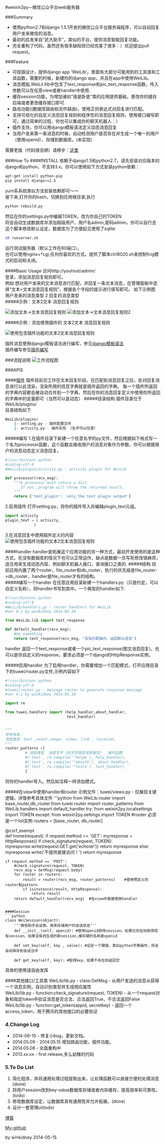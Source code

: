 #weixin2py--微信公众平台web服务器

###Summary

* 使用python2.7和django 1.5.1开发的微信公众平台服务端程序，可以自动回复用户发来微信的消息。
* 最初的启发来自“武大助手”，类似的平台，提供消息智能回复功能。
* 完全重构了代码，虽然还有很多缺陷但已经完美了很多：）欢迎提出pull request。

###Feature
* 可拔插设计，提供django app ‘WeiLib’，里面有大部分可能用到的工具类和工具函数，需要的时候，新建你的django app，并且在app中使用WeiLib。
* 消息模版,WeiLil.llib中包含了text_response和pic_text_response函数，传入参数可以在任意view或者handler中使用.
* 缓存session功能，为增加诸如“谁是卧底”类的应用提供基础，更改你的缓存后端或者更改缓存接口即可.
* 路由功能((数据库路由和文件路由)，使用正则表达式对回复进行匹配。
* 支持可视化的自定义消息回复规则和程序性的消息回复规则，使用接口编写即可，通过简单的过程，你也可以集成你的聊天机器人：）
* 插件支持，你可以用django模板语法定义动态消息回复
* 当用户发来第一条消息的时候，自动检测用户是否存在并生成一个唯一的用户（使用openid），存储到数据库。(未实现)

需要老版（代码很丑陋）请移步：[这里](https://github.com/winkidney/weixin2py/tree/release1.0) 

###How To
####INSTALL
依赖于django1.5和python2.7，请先安装对应版本的django和python，不支持3.x。你可以使用如下方式安装python依赖：
```bash
apt-get install python-pip
pip install django>=1.5
```
yum系系统类似方法安装依赖即可～～    
接下来,打开你的bash，切换到应用根目录,执行
```bash
python rebuild.py
```
然后在你的settings.py中编辑TOKEN，改为你自己的TOKEN    
将会自动生成数据库并添加超级用户，用户名admin,密码admin，你可以自行去这个脚本修改默认设定，数据库为了方便起见使用了sqlite    
```bash
sh runserver.sh
```
运行测试服务器（默认工作在80端口）。    
也可以使用nginx+*cgi,任何你喜欢的方式。提供了脚本ctrl8020.sh来控制fcig模式的启动和关闭。    

####Basic Usage
访问http://youhost/admin/    
登录，添加消息回复规则即可。    
例如 想对用户发来的文本消息进行匹配，并回复一条文本消息，在管理面板中选择“文本>文本消息回复规则”，根据各个字段的提示进行填写即可。
如下示例图    
用户发来的消息类型 2 回复的消息类型    
#####示例：文本2文本 消息回复规则    

![添加文本->文本消息回复规则](res/home.jpg)
![添加文本->文本消息回复规则2](res/text2text_1.jpg)

#####示例：添加使用插件的   文本2文本  消息回复规则

![使用包含插件功能的文本2文本消息回复规则](res/plugin_test.jpg)

插件消息使用django模板语法进行编写，参见[django模板语法](http://django-14-tkliuxing.readthedocs.org/en/latest/topics/templates.html)    
插件编写参见[插件编写](#插件编写)

###流程说明
![工作流程图](res/flow.jpg)




###APIS

####[插件](id:插件编写)
插件目前仅工作在文本回复阶段，在匹配到消息回复之后，会对回复消息进行以此渲染，渲染所用的信息字典就是插件返回的字典。
每一个插件所返回的字典内容都会被自动合并到一个字典，然后在你的消息回复定义中使用你所返回的字典中的变量即可（当然可以是动态）
#####目录结构
插件目录位于WeiLib/plugins/    
目录结构如下
```bash
WeiLib/plugins/    
    |- setting.py - 插件配置文件    
    |- activity.py - 插件实现 （名字可以任意）    
```
#####编写
1.在插件目录下新建一个任意名字的py文件，然后根据如下格式写一个名为processor函数，这个函数会接收用户的消息对象作为参数，你可以根据用户的消息动态定义消息回复。  
 
```python
#!/usr/bin/env python
#coding:utf-8
#WeiLib/plugin/acitvity.py - activity plugin for WeiLib

def processor(recv_msg):
    """A processor must return a dict.
       If not ,program will throw the returned result.
    """
    return {'test_plugin': 'only_the test plugin output'}
```              
2.启用插件
打开setting.py，将你的插件导入并编辑plugin_text元组。

```python
import activity
plugin_text = ( activity,
             )
```

3.在消息回复中使用插件定义的内容
![使用包含插件功能的文本2文本消息回复规则](res/plugin_test.jpg)

####handler
handler是拓展这个应用功能的另一种方式，最初开发使用的是这种方式，在没有数据库的情况下也可以正常运作，缺点是数据一旦写死修改很麻烦，适合用来生成动态内容，例如聊天机器人接口，查询接口之类的.
#####结构
目前应用内置了两个router，file_router和db_router，执行的优先级是file_router->db_router，handler是file_router才有的结构。    
#####编写一个handler
在任意应用目录新建一个handlers.py（只是约定，可以自定义名称），将handler书写到其中。一个典型的handler如下.
  
```python
#!/usr/bin/env python
#coding:utf-8
#WeiLib/handlers.py - router handlers for WeiLib
#ver 0.1 by winkidney 2014.05.10

from WeiLib.lib import text_response

def default_handler(recv_msg):
    #do something
    return text_response(recv_msg, "没有匹配操作，返回默认信息")
```

handler 返回一个text_response或者一个pic_text_response(图文消息回复)，也可以是你自定义的response，要求必须是一个django的HttpResponse实例。   
 
#####启用handler
为了启用handler，你需要增加一个匹配模式，打开应用目录下的tuwei/router.py文件,示例内容如下

```python
#!/usr/bin/env python
#coding:utf-8
#tuwei/router.py - message router to generate response message
#ver 0.1 by winkidney 2014.05.10

import re

from tuwei.handlers import (help_handler,about_handler,
                            test_handler)


"""
参考信息：
消息类型：text ,event,image, video, link , location,
"""
router_patterns =[
         # 消息类型  消息文字（非文字类型消息留空）  操作函数
         #('text', re.compile('^help$'), help_handler),
         #('text', re.compile('^about$'), about_handler),
         #('text', re.compile('^test$'), test_handler),
         ]
```

将你的handler导入。然后如注释一样添加模式。    

#####在view中使用handler和router
示例文件：tuwei/views.py - 仅展现关键逻辑，详情参考具体文件
'''python
from WeiLib.router import base_router,db_router
from tuwei.router import router_patterns
from WeiLib.handlers import default_handler
try:
    from weixin2py.localsettings import TOKEN
except:
    from weixin2py.settings import TOKEN
#router 必须是一个list实例
routers = [base_router, db_router]
       
@csrf_exempt  
def home(request):
    if request.method == 'GET':
        myresponse = HttpResponse()
        if check_signature(request, TOKEN):
            myresponse.write(request.GET.get('echostr'))
            return myresponse
        else:
            myresponse.write('不提供直接访问！')
            return myresponse
        
    if request.method == 'POST':
        #check_signature(request, TOKEN)
        recv_msg = GetMsg(request.body)
        for router in routers:
            result = router(recv_msg, router_patterns)    #使用预定义的router和pattern
            if isinstance(result, HttpResponse):
                return result
        return default_handler(recv_msg)  #在view中直接使用handler
```

####Session
```python
class WeiSession(object):
    '''微信助手会话类，用来存储用户的会话状态'''
    def __init__(self, openid): #使用openid获得session，如果已存在则获得现有session，如果没有则生成的新session,缓存键的名称是openid
    
    def set_key(self, key , value): #设定一个键值，类似python字典操作，将会自动保存到会话当中
    
    def get_key(self, key): #取得key，如果不存在则返回空
```

具体的使用请自由发挥

####其他接口/工具类
WeiLib/lib.py - class:GetMsg - 从用户发送的消息从获得一个消息实例，自动识别类型并生成相应属性    
WeiLib/lib.py - function:check_signature(request, TOKEN) - 从一个request对象和指定token中验证消息是否合法，合法返回True，不合法返回False    
WeiLib/lib.py - function:get_token(appid, secretkey) - 返回一个access_token，用于腾讯的其他接口的必要验证    

### 4.Change Log
* 2014-06-10 - 修复小bug，更新文档。    
* 2014.05.09 - 2014.05.15 增加路由功能，插件功能。
* 2014.05.08 - 全面重构中
* 2013.xx.xx - first release,多么幼稚的代码

### 5.To Do List
1. 简化程序，并将通用处理过程提取出来，让处理函数可以直接方便的处理消息(done)
2. 将用户session改到key-value数据库存储或者内存缓存，提高效率和可靠性。(todo)
3. 修改数据库设定，让数据库具有通用性并允许拓展。(done)
4. 设计一套管理ui(todo)


 [博客](http://blog.gg-workshop.com/) 

 [My-github](http://github.com/winkidney)

by winkidney 2014-05-15


